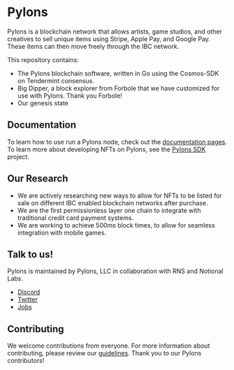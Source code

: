 
# Pylons

Pylons is a blockchain network that allows artists, game studios, and other creatives to sell unique items using Stripe, Apple Pay, and Google Pay.  These items can then move freely through the IBC network.

This repository contains:

* The Pylons blockchain software, written in Go using the Cosmos-SDK on Tendermint consensus. 
* Big Dipper, a block explorer from Forbole that we have customized for use with Pylons.  Thank you Forbole!
* Our genesis state

## Documentation

To learn how to use run a Pylons node, check out the [documentation pages](./docs/README.md).  To learn more about developing NFTs on Pylons, see the [Pylons SDK](https://github.com/Pylons-tech/pylons_dart_sdk) project.

## Our Research

* We are actively researching new ways to allow for NFTs to be listed for sale on different IBC enabled blockchain networks after purchase.
* We are the first permissionless layer one chain to integrate with traditional credit card payment systems.
* We are working to achieve 500ms block times, to allow for seamless integration with mobile games.

## Talk to us!

Pylons is maintained by Pylons, LLC in collaboration with RNS and Notional Labs.

* [Discord](https://discord.gg/dZgUGy32j7)
* [Twitter](https://twitter.com/pylonstech)
* [Jobs](https://www.linkedin.com/company/pylons/jobs/)

## Contributing

We welcome contributions from everyone.  For more information about contributing, please review our [guidelines](CONTRIBUTING.md). Thank you to our Pylons contributors!
